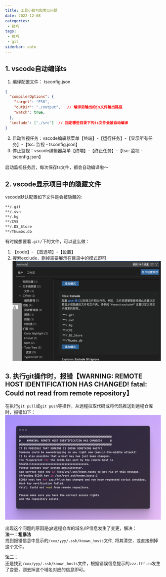 ```yaml
---
title: 工具小技巧和常见问题
date: 2022-12-08
categories:
 - 技巧  
tags:
 - 技巧  
 - git
siderbar: auto
---
```



 ## 1. vscode自动编译ts
1. 编译配置文件： tsconfig.json 
```json
{
  "compilerOptions": {
    "target": "ES6",
    "outDir": "./output",   // 编译后输出的js文件输出路径
    "watch": true,
  },
  "include": ["./src"]  // 指定哪些目录下的ts文件会被自动编译
}
```   
2. 启动监视任务：vscode编辑器菜单【终端】-【运行任务】-【显示所有任务】-【tsc: 监视 - tsconfig.json】  
3. 停止监视：vscode编辑器菜单【终端】-【终止任务】-【tsc: 监视 - tsconfig.json】 

启动监视任务后，每次保存ts文件，都会自动编译啦～

 ## 2. vscode显示项目中的隐藏文件
 vscode默认配置如下文件是会被隐藏的:   
 ```
 **/.git
 **/.svn
 **/.hg
 **/CVS
 **/.DS_Store
 **/Thumbs.db
 ```  
 有时候想要看`.git/`下的文件，可以这么做：
 1. 【code】- 【首选项】-【设置】  
 2. 搜索exclude，删掉需要展示在目录中的模式即可  
 ![](../images/skill-001.png) 

 ## 3. 执行git操作时，报错【WARNING: REMOTE HOST IDENTIFICATION HAS CHANGED! fatal: Could not read from remote repository】  
在执行`git pull`或`git push`等操作，从远程拉取代码或将代码推送到远程仓库时，报错如下：   
 ![](../images/skill-002.png)   

 出现这个问题的原因是git远程仓库的域名/IP信息发生了变更，解决：    
 **法一：粗暴法**    
 找到报错信息中显示的`/xxx/yyy/.ssh/known_hosts`文件, 将其清空，或直接删掉这个文件。  

 **法二：**   
 还是找到`/xxx/yyy/.ssh/known_hosts`文件，根据错误信息提示的`zzz.fff.cn`发生了变更，则去掉这个域名对应的信息即可。



